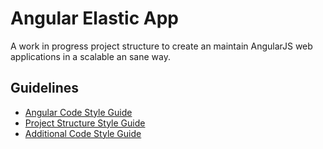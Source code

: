 # Angular Elastic App

A work in progress project structure to create an maintain AngularJS web applications
in a scalable an sane way.

## Guidelines

- [Angular Code Style Guide](https://github.com/johnpapa/angularjs-styleguide)
- [Project Structure Style Guide](https://github.com/gocardless/angularjs-style-guide)
- [Additional Code Style Guide](https://github.com/jmcunningham/angularjs-styleguide)